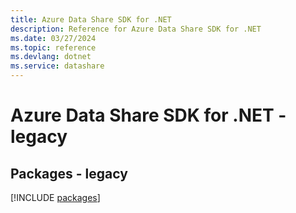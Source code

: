 ```yaml
---
title: Azure Data Share SDK for .NET
description: Reference for Azure Data Share SDK for .NET
ms.date: 03/27/2024
ms.topic: reference
ms.devlang: dotnet
ms.service: datashare
---
```

# Azure Data Share SDK for .NET - legacy
## Packages - legacy
[!INCLUDE [packages](data-share-index.md)]